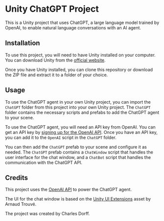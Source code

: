 # Unity ChatGPT Project

This is a Unity project that uses ChatGPT, a large language model trained by OpenAI, to enable natural language conversations with an AI agent.

## Installation

To use this project, you will need to have Unity installed on your computer. You can download Unity from the [official website](https://unity.com/).

Once you have Unity installed, you can clone this repository or download the ZIP file and extract it to a folder of your choice.

## Usage

To use the ChatGPT agent in your own Unity project, you can import the `ChatGPT` folder from this project into your own Unity project. The `ChatGPT` folder contains the necessary scripts and prefabs to add the ChatGPT agent to your scene.

To use the ChatGPT agent, you will need an API key from OpenAI. You can get an API key by [signing up for the OpenAI API](https://beta.openai.com/signup/). Once you have an API key, you can add it to the `OpenAI` script in the `ChatGPT` folder.

You can then add the `ChatGPT` prefab to your scene and configure it as needed. The `ChatGPT` prefab contains a `ChatWindow` script that handles the user interface for the chat window, and a `ChatBot` script that handles the communication with the ChatGPT API.

## Credits

This project uses the [OpenAI API](https://beta.openai.com/) to power the ChatGPT agent.

The UI for the chat window is based on the [Unity UI Extensions](https://bitbucket.org/UnityUIExtensions/unity-ui-extensions) asset by Arnaud Trouvé.

The project was created by Charles Dorff.
